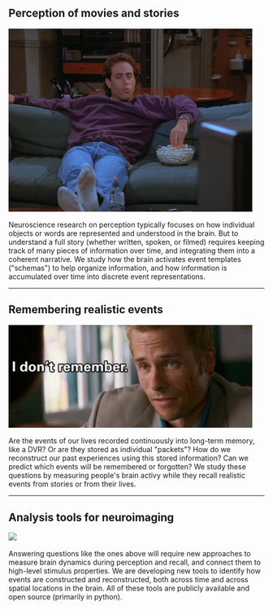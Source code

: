 ## Perception of movies and stories
<img src="img/seinfeld.gif">

Neuroscience research on perception typically focuses on how individual objects or words are represented and understood in the brain. But to understand a full story (whether written, spoken, or filmed) requires keeping track of many pieces of information over time, and integrating them into a coherent narrative. We study how the brain activates event templates  ("schemas") to help organize information, and how information is accumulated over time into discrete event representations.

* * *

## Remembering realistic events
<img src="img/memento.gif" style="width:480px">

Are the events of our lives recorded continuously into long-term memory, like a DVR? Or are they stored as individual "packets"? How do we reconstruct our past experiences using this stored information? Can we predict which events will be remembered or forgotten? We study these questions by measuring people's brain activy while they recall realistic events from stories or from their lives.

* * *

## Analysis tools for neuroimaging
<img src="img/goodwill.gif">

Answering questions like the ones above will require new approaches to measure brain dynamics during perception and recall, and connect them to high-level stimulus properties. We are developing new tools to identify how events are constructed and reconstructed, both across time and across spatial locations in the brain. All of these tools are publicly available and open source (primarily in python).
